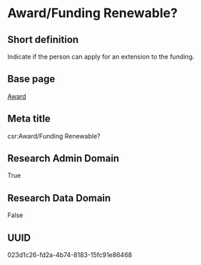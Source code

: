 # Award/Funding Renewable?
## Short definition
Indicate if the person can apply for an extension to the funding.
## Base page
[Award](../Objects/Award.md)
## Meta title
csr:Award/Funding Renewable?
## Research Admin Domain
True
## Research Data Domain
False
## UUID
023d1c26-fd2a-4b74-8183-15fc91e86468
